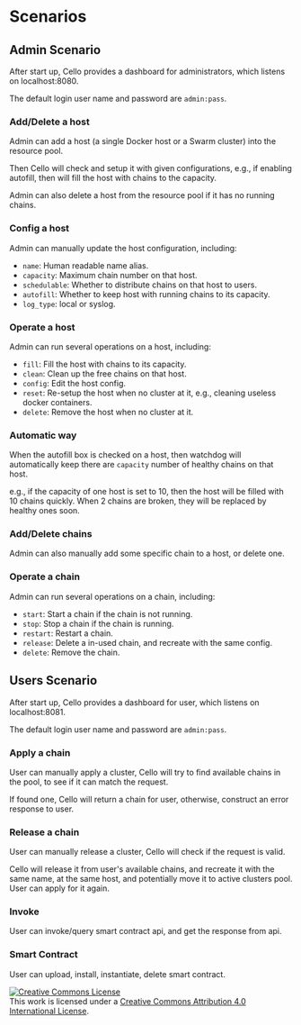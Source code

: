 # Scenarios

## Admin Scenario
After start up, Cello provides a dashboard for administrators, which listens on localhost:8080.

The default login user name and password are `admin:pass`.

### Add/Delete a host

Admin can add a host (a single Docker host or a Swarm cluster) into the resource pool.

Then Cello will check and setup it with given configurations, e.g., if enabling autofill, then will fill the host with chains to the capacity.

Admin can also delete a host from the resource pool if it has no running chains.

### Config a host
Admin can manually update the host configuration, including:

* `name`: Human readable name alias.
* `capacity`: Maximum chain number on that host.
* `schedulable`: Whether to distribute chains on that host to users.
* `autofill`: Whether to keep host with running chains to its capacity.
* `log_type`: local or syslog.

### Operate a host

Admin can run several operations on a host, including:

* `fill`: Fill the host with chains to its capacity.
* `clean`: Clean up the free chains on that host.
* `config`: Edit the host config.
* `reset`: Re-setup the host when no cluster at it, e.g., cleaning useless docker containers.
* `delete`: Remove the host when no cluster at it.

### Automatic way

When the autofill box is checked on a host, then watchdog will automatically keep there are `capacity` number of healthy chains on that host.

e.g., if the capacity of one host is set to 10, then the host will be filled with 10 chains quickly. When 2 chains are broken, they will be replaced by healthy ones soon.

### Add/Delete chains
Admin can also manually add some specific chain to a host, or delete one.

### Operate a chain

Admin can run several operations on a chain, including:

* `start`: Start a chain if the chain is not running.
* `stop`: Stop a chain if the chain is running.
* `restart`: Restart a chain.
* `release`: Delete a in-used chain, and recreate with the same config.
* `delete`: Remove the chain.


## Users Scenario
After start up, Cello provides a dashboard for user, which listens on localhost:8081.

The default login user name and password are `admin:pass`.

### Apply a chain

User can manually apply a cluster, Cello will try to find available chains in the pool, to see if it can match the request.

If found one, Cello will return a chain for user, otherwise, construct an error response to user.

### Release a chain

User can manually release a cluster, Cello will check if the request is valid.

Cello will release it from user's available chains, and recreate it with the same name, at the same host, and potentially move it to active clusters pool. User can apply for it again.

### Invoke

User can invoke/query smart contract api, and get the response from api.

### Smart Contract

User can upload, install, instantiate, delete smart contract.


<a rel="license" href="http://creativecommons.org/licenses/by/4.0/"><img alt="Creative Commons License" style="border-width:0" src="https://i.creativecommons.org/l/by/4.0/88x31.png" /></a><br />This work is licensed under a <a rel="license" href="http://creativecommons.org/licenses/by/4.0/">Creative Commons Attribution 4.0 International License</a>.